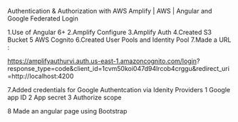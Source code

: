 Authentication & Authorization with AWS Amplify | AWS | Angular and Google Federated Login
 
1.Use of Angular 6+
2.Amplify Configure
3.Amplify Auth
4.Created S3 Bucket
5 AWS Cognito
6.Created User Pools and Identity Pool
7.Made a URL :

https://amplifyauthurvi.auth.us-east-1.amazoncognito.com/login?
response_type=code&client_id=1cvm50koi047d94lrcob4crggu&redirect_uri=http://localhost:4200

7.Added credentials for Google Authentcation via Idenity Providers
 1 Google app ID
 2 App secret 
 3 Authorize scope
 
 8 Made an angular page using Bootstrap
